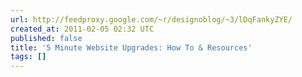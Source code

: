 ```yaml
---
url: http://feedproxy.google.com/~r/designoblog/~3/lDqFankyZYE/
created_at: 2011-02-05 02:32 UTC
published: false
title: '5 Minute Website Upgrades: How To & Resources'
tags: []
---
```




